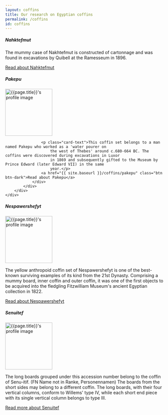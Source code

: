 ```yaml
---
layout: coffins
title: Our research on Egyptian coffins
permalink: /coffins
id: coffins
---
```



<div class="container mt-3">
    <div class="row">
        <div class="col-sm-6  mt-3">
            <div class="card h-100">
                <div class="card-body">
                    <h5 class="card-title">Nahktefmut</h5>
                    <p class="card-text">The mummy case of Nakhtefmut is constructed of cartonnage and was found in 
                    excavations by Quibell at the Ramesseum in 1896.</p>
                    <a href="{{ site.baseurl }}/coffins/nakhtefmut" class="btn btn-dark">Read about Nahktefmut</a>
                </div>
            </div>
        </div>
        <div class="col-sm-6  mt-3">
            <div class="card h-100">
                <div class="card-body">
                    <h5 class="card-title">Pakepu</h5>
                    <img class="align-self-center mr-3 rounded-circle float-right thumb-post"
                         src="{{site.baseurl}}/images/pakepu/pakepu-outer.jpg"
                         alt="{{page.title}}'s profile image" height="150" width="150">

                    <p class="card-text">This coffin set belongs to a man named Pakepu who worked as a 'water pourer on
                        the west of Thebes' around c.680-664 BC. The coffins were discovered during excavations in Luxor
                        in 1869 and subsequently gifted to the Museum by Prince Edward (later Edward VII) in the same
                        year.</p>
                    <a href="{{ site.baseurl }}/coffins/pakepu" class="btn btn-dark">Read about Pakepu</a>
                </div>
            </div>
        </div>
    </div>
</div>
<div class="container mt-3">
    <div class="row">
        <div class="col-sm-6 mt-3">
            <div class="card h-100">
                <div class="card-body">
                    <h5 class="card-title">Nespawershefyt</h5>
                    <img class="align-self-center mr-3 rounded-circle float-right thumb-post"
                         src="{{site.baseurl}}/images/nespawershefyt/Nes1.jpg"
                         alt="{{page.title}}'s profile image" height="150" width="150">
                    <p class="card-text">The yellow anthropoid coffin set of Nespawershefyt is one of the best-known
                        surviving examples of its kind from the 21st Dynasty. Comprising a mummy board, inner coffin and
                        outer coffin, it was one of the first objects to be acquired into the fledgling Fitzwilliam
                        Museum's ancient Egyptian collection in 1822.</p>
                    <a href="{{ site.baseurl }}/coffins/nespawershefyt" class="btn btn-dark">Read about Nespawershefyt</a>
                </div>
            </div>
        </div>
        <div class="col-sm-6 mt-3">
            <div class="card h-100">
                <div class="card-body">
                    <h5 class="card-title">Senuitef</h5>
                     <img class="align-self-center mr-3 rounded-circle float-right thumb-post"
                         src="{{site.baseurl}}/images/senuitef/senuitef.jpeg"
                         alt="{{page.title}}'s profile image" height="150" width="150">
                    <p class="card-text">The long boards grouped under this accession number belong to the coffin of Senu-itif.
(FN Name not in Ranke, Personennamen) The boards from the short sides may belong to a
different coffin. The long boards, with their four vertical columns, conform to Willems'
type IV, while each short end piece with its single vertical column belongs to type III.</p>
                    <a href="{{ site.baseurl }}/coffins/senuitef" class="btn btn-dark">Read more about Senuitef</a>
                </div>
            </div>
        </div>
    </div>
</div>